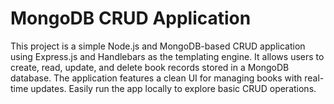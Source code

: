# MongoDB CRUD Application

This project is a simple Node.js and MongoDB-based CRUD application using Express.js and Handlebars as the templating engine. 
It allows users to create, read, update, and delete book records stored in a MongoDB database. The application features a clean UI for managing books with real-time updates. 
Easily run the app locally to explore basic CRUD operations.
